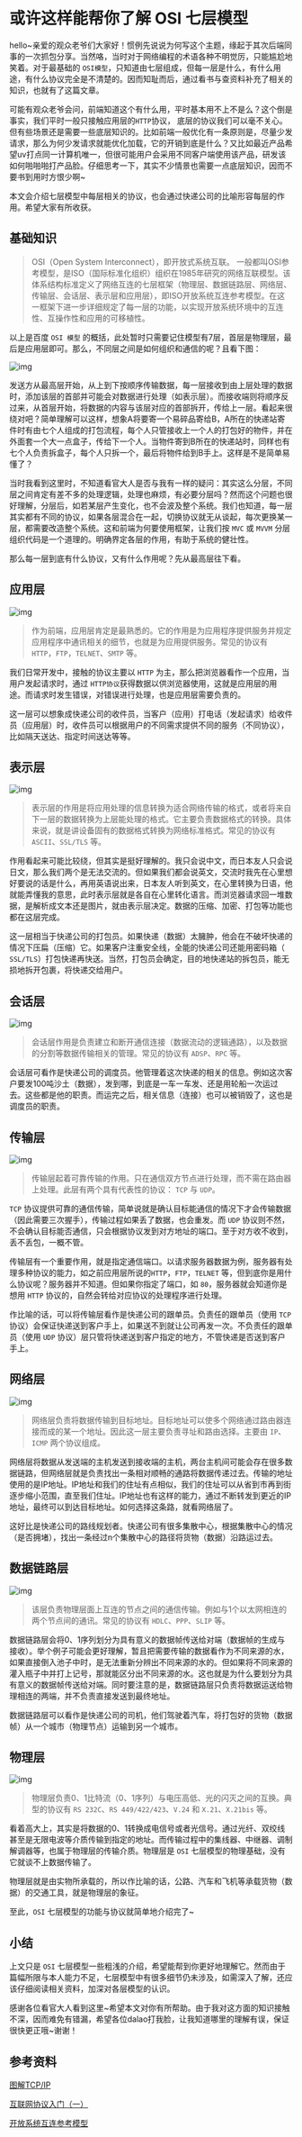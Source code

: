 # 或许这样能帮你了解 OSI 七层模型

hello~亲爱的观众老爷们大家好！惯例先说说为何写这个主题，缘起于其次后端同事的一次抓包分享。当然咯，当时对于网络编程的术语各种不明觉厉，只能尴尬地笑着。对于最基础的 `OSI模型`，只知道由七层组成，但每一层是什么，有什么用途，有什么协议完全是不清楚的。因而知耻而后，通过看书与查资料补充了相关的知识，也就有了这篇文章。

可能有观众老爷会问，前端知道这个有什么用，平时基本用不上不是么？这个倒是事实，我们平时一般只接触应用层的`HTTP`协议， 底层的协议我们可以毫不关心。但有些场景还是需要一些底层知识的。比如前端一般优化有一条原则是，尽量少发请求，那么为何少发请求就能优化加载，它的开销到底是什么？又比如最近产品希望uv打点同一计算机唯一，但很可能用户会采用不同客户端使用该产品，研发该如何啪啪啪打产品脸。仔细思考一下，其实不少情景也需要一点底层知识，因而不要书到用时方恨少啊~

本文会介绍七层模型中每层相关的协议，也会通过快递公司的比喻形容每层的作用。希望大家有所收获。

## 基础知识

> OSI（Open System Interconnect），即开放式系统互联。 一般都叫OSI参考模型，是ISO（国际标准化组织）组织在1985年研究的网络互联模型。该体系结构标准定义了网络互连的七层框架（物理层、数据链路层、网络层、传输层、会话层、表示层和应用层），即ISO开放系统互连参考模型。在这一框架下进一步详细规定了每一层的功能，以实现开放系统环境中的互连性、互操作性和应用的可移植性。

以上是百度 `OSI 模型` 的概括，此处暂时只需要记住模型有7层，首层是物理层，最后是应用层即可。那么，不同层之间是如何组织和通信的呢？且看下图：



![img](https://p1-jj.byteimg.com/tos-cn-i-t2oaga2asx/gold-user-assets/2017/10/20/ac3ea7262b3c4525d784722dc0f46634~tplv-t2oaga2asx-watermark.awebp)



发送方从最高层开始，从上到下按顺序传输数据，每一层接收到由上层处理的数据时，添加该层的首部并可能会对数据进行处理（如表示层）。而接收端则将顺序反过来，从首层开始，将数据的内容与该层对应的首部拆开，传给上一层。看起来很绕对吧？简单理解可以这样，想象A将要寄一个易碎品寄给B，A所在的快递站寄件时有由七个人组成的打包流程，每个人只管接收上一个人的打包好的物件，并在外面套一个大一点盒子，传给下一个人。当物件寄到B所在的快递站时，同样也有七个人负责拆盒子，每个人只拆一个，最后将物件给到B手上。这样是不是简单易懂了？

当时我看到这里时，不知道看官大人是否与我有一样的疑问：其实这么分层，不同层之间肯定有差不多的处理逻辑，处理也麻烦，有必要分层吗？然而这个问题也很好理解，分层后，如若某层产生变化，也不会波及整个系统。我们也知道，每一层其实都有不同的协议，如果各层混合在一起，切换协议就无从谈起，每次更换某一层，都需要改造整个系统。这和前端为何要使用框架，让我们按 `MVC` 或 `MVVM` 分层组织代码是一个道理的。明确界定各层的作用，有助于系统的健壮性。

那么每一层到底有什么协议，又有什么作用呢？先从最高层往下看。

## 应用层



![img](https://p1-jj.byteimg.com/tos-cn-i-t2oaga2asx/gold-user-assets/2017/10/21/f117da35365a7b869c5ba3d52438e28a~tplv-t2oaga2asx-watermark.awebp)



> 作为前端，应用层肯定是最熟悉的。它的作用是为应用程序提供服务并规定应用程序中通讯相关的细节，也就是为应用提供服务。常见的协议有 `HTTP`，`FTP`，`TELNET`、`SMTP` 等。

我们日常开发中，接触的协议主要以 `HTTP` 为主，那么把浏览器看作一个应用，当用户发起请求时，通过 `HTTP协议`获得数据以供浏览器使用，这就是应用层的用途。而请求时发生错误，对错误进行处理，也是应用层需要负责的。

这一层可以想象成快递公司的收件员，当客户（应用）打电话（发起请求）给收件员（应用层）时，收件员可以根据用户的不同需求提供不同的服务（不同协议），比如隔天送达、指定时间送达等等。

## 表示层



![img](https://p1-jj.byteimg.com/tos-cn-i-t2oaga2asx/gold-user-assets/2017/10/21/63e3c50c9d75dd521be86921a3715f34~tplv-t2oaga2asx-watermark.awebp)



> 表示层的作用是将应用处理的信息转换为适合网络传输的格式，或者将来自下一层的数据转换为上层能处理的格式。它主要负责数据格式的转换。具体来说，就是讲设备固有的数据格式转换为网络标准格式。常见的协议有 `ASCII`、`SSL/TLS` 等。

作用看起来可能比较绕，但其实是挺好理解的。我只会说中文，而日本友人只会说日文，那么我们两个是无法交流的。但如果我们都会说英文，交流时我先在心里想好要说的话是什么，再用英语说出来，日本友人听到英文，在心里转换为日语，他就能弄懂我的意思，此时表示层就是各自在心里转化语言。而浏览器请求回一堆数据，是解析成文本还是图片，就由表示层决定。数据的压缩、加密、打包等功能也都在这层完成。

这一层相当于快递公司的打包员。如果快递（数据）太臃肿，他会在不破坏快递的情况下压扁（压缩）它。如果客户注重安全线，全能的快递公司还能用密码箱（ `SSL/TLS`）打包快递再快送。当然，打包员会确定，目的地快递站的拆包员，能无损地拆开包裹，将快递交给用户。

## 会话层



![img](https://p1-jj.byteimg.com/tos-cn-i-t2oaga2asx/gold-user-assets/2017/10/21/582d6e6540bb2ab8ca58566fe070c2d1~tplv-t2oaga2asx-watermark.awebp)



> 会话层作用是负责建立和断开通信连接（数据流动的逻辑通路），以及数据的分割等数据传输相关的管理。常见的协议有 `ADSP`、`RPC` 等。

会话层可看作是快递公司的调度员。他管理着这次快递的相关的信息。例如这次客户要发100吨沙土（数据），发到哪，到底是一车一车发、还是用轮船一次运过去。这些都是他的职责。而运完之后，相关信息（连接）也可以被销毁了，这也是调度员的职责。

## 传输层



![img](https://p1-jj.byteimg.com/tos-cn-i-t2oaga2asx/gold-user-assets/2017/10/21/9040cb27a7fc7f75f749f4928653ada9~tplv-t2oaga2asx-watermark.awebp)



> 传输层起着可靠传输的作用。只在通信双方节点进行处理，而不需在路由器上处理。此层有两个具有代表性的协议： `TCP` 与 `UDP`。

`TCP` 协议提供可靠的通信传输，简单说就是确认目标能通信的情况下才会传输数据（因此需要三次握手），传输过程如果丢了数据，也会重发。而 `UDP` 协议则不然，不会确认目标能否通信，只会根据协议发到对方地址的端口。至于对方收不收到，丢不丢包，一概不管。

传输层有一个重要作用，就是指定通信端口。以请求服务器数据为例，服务器有处理多种协议的能力，如之前应用层所说的`HTTP`，`FTP`，`TELNET` 等，但到底你是用什么协议呢？服务器并不知道。但如果你指定了端口，如 `80`，服务器就会知道你是想用 `HTTP` 协议的，自然会转给对应协议的处理程序进行处理。

作比喻的话，可以将传输层看作是快递公司的跟单员。负责任的跟单员（使用 `TCP` 协议）会保证快递送到客户手上，如果送不到就让公司再发一次。不负责任的跟单员（使用 `UDP` 协议）层只管将快递送到客户指定的地方，不管快递是否送到客户手上。

## 网络层



![img](https://p1-jj.byteimg.com/tos-cn-i-t2oaga2asx/gold-user-assets/2017/10/21/52fbe5b28bd36b31618f59316ece7132~tplv-t2oaga2asx-watermark.awebp)



> 网络层负责将数据传输到目标地址。目标地址可以使多个网络通过路由器连接而成的某一个地址。因此这一层主要负责寻址和路由选择。主要由 `IP`、`ICMP` 两个协议组成。

网络层将数据从发送端的主机发送到接收端的主机，两台主机间可能会存在很多数据链路，但网络层就是负责找出一条相对顺畅的通路将数据传递过去。传输的地址使用的是IP地址。IP地址和我们的住址有点相似，我们的住址可以从省到市再到街逐步缩小范围，直至我们住址。IP地址也有这样的能力，通过不断转发到更近的IP地址，最终可以到达目标地址。如何选择这条路，就看网络层了。

这好比是快递公司的路线规划者。快递公司有很多集散中心，根据集散中心的情况（是否拥堵），找出一条经过n个集散中心的路径将货物（数据）沿路运过去。

## 数据链路层



![img](https://p1-jj.byteimg.com/tos-cn-i-t2oaga2asx/gold-user-assets/2017/10/21/b1da31fda546362f1622f35918bfebed~tplv-t2oaga2asx-watermark.awebp)



> 该层负责物理层面上互连的节点之间的通信传输。例如与1个以太网相连的两个节点间的通讯。常见的协议有 `HDLC`、`PPP`、`SLIP` 等。

数据链路层会将0、1序列划分为具有意义的数据帧传送给对端（数据帧的生成与接收）。举个例子可能会更好理解，暂且把需要传输的数据看作为不同来源的水，如果直接倒入池子中时，是无法重新分辨出不同来源的水的。但如果将不同来源的灌入瓶子中并打上记号，那就能区分出不同来源的水。这也就是为什么要划分为具有意义的数据帧传送给对端。同时要注意的是，数据链路层只负责将数据运送给物理相连的两端，并不负责直接发送到最终地址。

数据链路层可以看作是快递公司的司机，他们驾驶着汽车，将打包好的货物（数据帧）从一个城市（物理节点）运输到另一个城市。

## 物理层



![img](https://p1-jj.byteimg.com/tos-cn-i-t2oaga2asx/gold-user-assets/2017/10/21/981a59733f3d4e1a92ae7db56cba3df9~tplv-t2oaga2asx-watermark.awebp)



> 物理层负责0、1比特流（0、1序列）与电压高低、光的闪灭之间的互换。典型的协议有 `RS 232C`、`RS 449/422/423`、`V.24` 和 `X.21`、`X.21bis` 等。

看着高大上，其实是将数据的0、1转换成电信号或者光信号。通过光纤、双绞线甚至是无限电波等介质传输到指定的地址。而传输过程中的集线器、中继器、调制解调器等，也属于物理层的传输介质。物理层是 `OSI` 七层模型的物理基础，没有它就谈不上数据传输了。

物理层就是由实物所承载的，所以作比喻的话，公路、汽车和飞机等承载货物（数据）的交通工具，就是物理层的象征。

至此，`OSI` 七层模型的功能与协议就简单地介绍完了~

## 小结

上文只是 `OSI` 七层模型一些粗浅的介绍，希望能帮到你更好地理解它。然而由于篇幅所限与本人能力不足，七层模型中有很多细节仍未涉及，如需深入了解，还应该仔细阅读相关资料，加深对各层模型的认识。

感谢各位看官大人看到这里~希望本文对你有所帮助。由于我对这方面的知识接触不深，因而难免有错漏，希望各位dalao打我脸，让我知道哪里的理解有误，保证很快更正哦~谢谢！

## 参考资料

[图解TCP/IP](https://link.juejin.cn/?target=https%3A%2F%2Fbook.douban.com%2Fsubject%2F24737674%2F)

[互联网协议入门（一）](https://link.juejin.cn/?target=http%3A%2F%2Fwww.ruanyifeng.com%2Fblog%2F2012%2F05%2Finternet_protocol_suite_part_i.html)

[开放系统互连参考模型](https://link.juejin.cn/?target=https%3A%2F%2Fbaike.baidu.com%2Fitem%2F%E5%BC%80%E6%94%BE%E7%B3%BB%E7%BB%9F%E4%BA%92%E8%BF%9E%E5%8F%82%E8%80%83%E6%A8%A1%E5%9E%8B%2F8851889%3Ffr%3Daladdin%26fromid%3D9763441%26fromtitle%3DOSI%E4%B8%83%E5%B1%82%E6%A8%A1%E5%9E%8B)